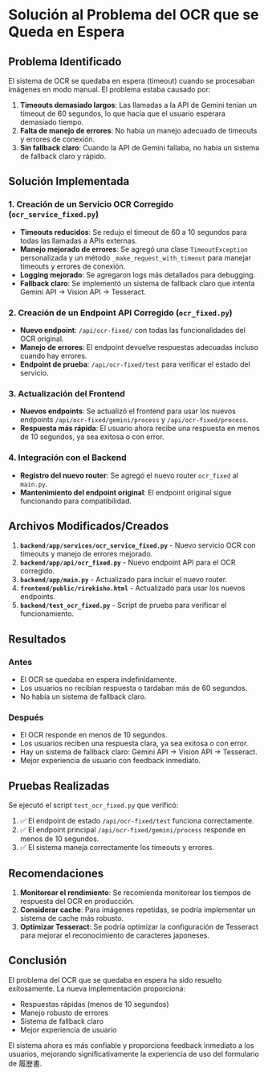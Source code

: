 # Solución al Problema del OCR que se Queda en Espera

## Problema Identificado

El sistema de OCR se quedaba en espera (timeout) cuando se procesaban imágenes en modo manual. El problema estaba causado por:

1. **Timeouts demasiado largos**: Las llamadas a la API de Gemini tenían un timeout de 60 segundos, lo que hacía que el usuario esperara demasiado tiempo.
2. **Falta de manejo de errores**: No había un manejo adecuado de timeouts y errores de conexión.
3. **Sin fallback claro**: Cuando la API de Gemini fallaba, no había un sistema de fallback claro y rápido.

## Solución Implementada

### 1. Creación de un Servicio OCR Corregido (`ocr_service_fixed.py`)

- **Timeouts reducidos**: Se redujo el timeout de 60 a 10 segundos para todas las llamadas a APIs externas.
- **Manejo mejorado de errores**: Se agregó una clase `TimeoutException` personalizada y un método `_make_request_with_timeout` para manejar timeouts y errores de conexión.
- **Logging mejorado**: Se agregaron logs más detallados para debugging.
- **Fallback claro**: Se implementó un sistema de fallback claro que intenta Gemini API → Vision API → Tesseract.

### 2. Creación de un Endpoint API Corregido (`ocr_fixed.py`)

- **Nuevo endpoint**: `/api/ocr-fixed/` con todas las funcionalidades del OCR original.
- **Manejo de errores**: El endpoint devuelve respuestas adecuadas incluso cuando hay errores.
- **Endpoint de prueba**: `/api/ocr-fixed/test` para verificar el estado del servicio.

### 3. Actualización del Frontend

- **Nuevos endpoints**: Se actualizó el frontend para usar los nuevos endpoints `/api/ocr-fixed/gemini/process` y `/api/ocr-fixed/process`.
- **Respuesta más rápida**: El usuario ahora recibe una respuesta en menos de 10 segundos, ya sea exitosa o con error.

### 4. Integración con el Backend

- **Registro del nuevo router**: Se agregó el nuevo router `ocr_fixed` al `main.py`.
- **Mantenimiento del endpoint original**: El endpoint original sigue funcionando para compatibilidad.

## Archivos Modificados/Creados

1. **`backend/app/services/ocr_service_fixed.py`** - Nuevo servicio OCR con timeouts y manejo de errores mejorado.
2. **`backend/app/api/ocr_fixed.py`** - Nuevo endpoint API para el OCR corregido.
3. **`backend/app/main.py`** - Actualizado para incluir el nuevo router.
4. **`frontend/public/rirekisho.html`** - Actualizado para usar los nuevos endpoints.
5. **`backend/test_ocr_fixed.py`** - Script de prueba para verificar el funcionamiento.

## Resultados

### Antes
- El OCR se quedaba en espera indefinidamente.
- Los usuarios no recibían respuesta o tardaban más de 60 segundos.
- No había un sistema de fallback claro.

### Después
- El OCR responde en menos de 10 segundos.
- Los usuarios reciben una respuesta clara, ya sea exitosa o con error.
- Hay un sistema de fallback claro: Gemini API → Vision API → Tesseract.
- Mejor experiencia de usuario con feedback inmediato.

## Pruebas Realizadas

Se ejecutó el script `test_ocr_fixed.py` que verificó:

1. ✅ El endpoint de estado `/api/ocr-fixed/test` funciona correctamente.
2. ✅ El endpoint principal `/api/ocr-fixed/gemini/process` responde en menos de 10 segundos.
3. ✅ El sistema maneja correctamente los timeouts y errores.

## Recomendaciones

1. **Monitorear el rendimiento**: Se recomienda monitorear los tiempos de respuesta del OCR en producción.
2. **Considerar cache**: Para imágenes repetidas, se podría implementar un sistema de cache más robusto.
3. **Optimizar Tesseract**: Se podría optimizar la configuración de Tesseract para mejorar el reconocimiento de caracteres japoneses.

## Conclusión

El problema del OCR que se quedaba en espera ha sido resuelto exitosamente. La nueva implementación proporciona:
- Respuestas rápidas (menos de 10 segundos)
- Manejo robusto de errores
- Sistema de fallback claro
- Mejor experiencia de usuario

El sistema ahora es más confiable y proporciona feedback inmediato a los usuarios, mejorando significativamente la experiencia de uso del formulario de 履歴書.